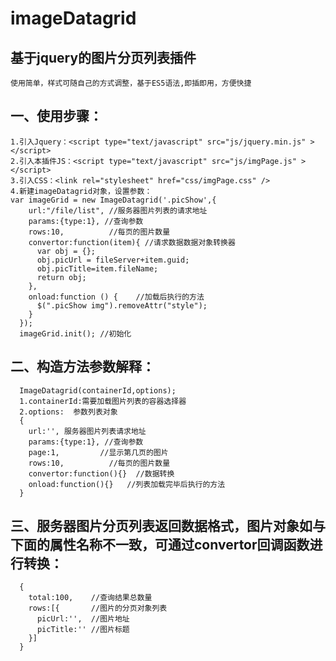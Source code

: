 # imageDatagrid
基于jquery的图片分页列表插件
---------------------------
    使用简单，样式可随自己的方式调整，基于ES5语法,即插即用，方便快捷
一、使用步骤：
------------
    1.引入Jquery：<script type="text/javascript" src="js/jquery.min.js" ></script>
    2.引入本插件JS：<script type="text/javascript" src="js/imgPage.js" ></script>
    3.引入CSS：<link rel="stylesheet" href="css/imgPage.css" />
    4.新建imageDatagrid对象，设置参数：
    var imageGrid = new ImageDatagrid('.picShow',{
        url:"/file/list", //服务器图片列表的请求地址
        params:{type:1}, //查询参数
        rows:10,          //每页的图片数量
        convertor:function(item){ //请求数据数据对象转换器
          var obj = {};
          obj.picUrl = fileServer+item.guid;
          obj.picTitle=item.fileName;
          return obj;
        },
        onload:function () {    //加载后执行的方法
          $(".picShow img").removeAttr("style");
        }
      });
      imageGrid.init(); //初始化
二、构造方法参数解释：
--------------------
      ImageDatagrid(containerId,options);
      1.containerId:需要加载图片列表的容器选择器
      2.options:  参数列表对象
      {
        url:'', 服务器图片列表请求地址
        params:{type:1}, //查询参数
        page:1,         //显示第几页的图片
        rows:10,          //每页的图片数量
        convertor:function(){}  //数据转换
        onload:function(){}   //列表加载完毕后执行的方法 
      }
三、服务器图片分页列表返回数据格式，图片对象如与下面的属性名称不一致，可通过convertor回调函数进行转换：
--------------------
      {
        total:100,    //查询结果总数量
        rows:[{       //图片的分页对象列表
          picUrl:'',  //图片地址
          picTitle:'' //图片标题
        }]       
      }
